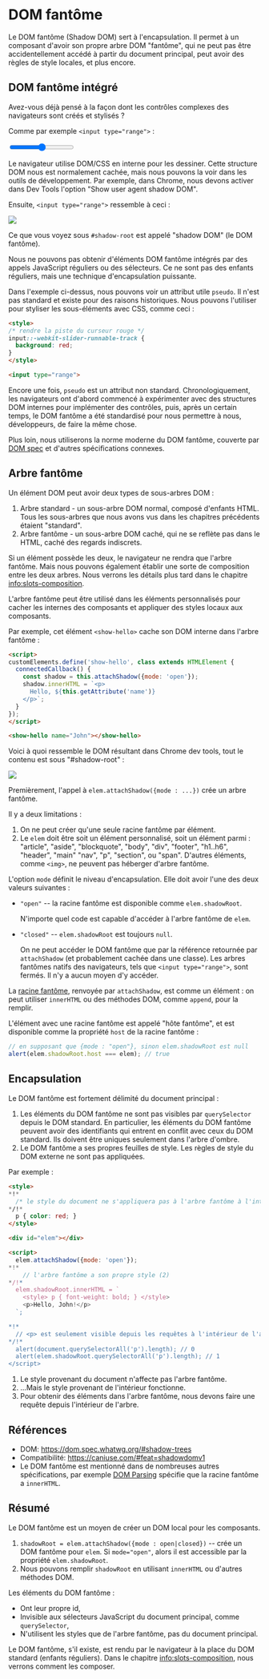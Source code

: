 # DOM fantôme

Le DOM fantôme (Shadow DOM) sert à l'encapsulation. Il permet à un composant d'avoir son propre arbre DOM "fantôme", qui ne peut pas être accidentellement accédé à partir du document principal, peut avoir des règles de style locales, et plus encore.

## DOM fantôme intégré

Avez-vous déjà pensé à la façon dont les contrôles complexes des navigateurs sont créés et stylisés ?

Comme par exemple `<input type="range">` :

<p>
<input type="range">
</p>

Le navigateur utilise DOM/CSS en interne pour les dessiner. Cette structure DOM nous est normalement cachée, mais nous pouvons la voir dans les outils de développement. Par exemple, dans Chrome, nous devons activer dans Dev Tools l'option "Show user agent shadow DOM".

Ensuite, `<input type="range">` ressemble à ceci :

![](shadow-dom-range.png)

Ce que vous voyez sous `#shadow-root` est appelé "shadow DOM" (le DOM fantôme).

Nous ne pouvons pas obtenir d'éléments DOM fantôme intégrés par des appels JavaScript réguliers ou des sélecteurs. Ce ne sont pas des enfants réguliers, mais une technique d'encapsulation puissante.

Dans l'exemple ci-dessus, nous pouvons voir un attribut utile `pseudo`. Il n'est pas standard et existe pour des raisons historiques. Nous pouvons l'utiliser pour styliser les sous-éléments avec CSS, comme ceci :

```html run autorun
<style>
/* rendre la piste du curseur rouge */
input::-webkit-slider-runnable-track {
  background: red;
}
</style>

<input type="range">
```

Encore une fois, `pseudo` est un attribut non standard. Chronologiquement, les navigateurs ont d'abord commencé à expérimenter avec des structures DOM internes pour implémenter des contrôles, puis, après un certain temps, le DOM fantôme a été standardisé pour nous permettre à nous, développeurs, de faire la même chose.

Plus loin, nous utiliserons la norme moderne du DOM fantôme, couverte par [DOM spec](https://dom.spec.whatwg.org/#shadow-trees) et d'autres spécifications connexes.

## Arbre fantôme

Un élément DOM peut avoir deux types de sous-arbres DOM :

1. Arbre standard - un sous-arbre DOM normal, composé d'enfants HTML. Tous les sous-arbres que nous avons vus dans les chapitres précédents étaient "standard".
2. Arbre fantôme - un sous-arbre DOM caché, qui ne se reflète pas dans le HTML, caché des regards indiscrets.

Si un élément possède les deux, le navigateur ne rendra que l'arbre fantôme. Mais nous pouvons également établir une sorte de composition entre les deux arbres. Nous verrons les détails plus tard dans le chapitre <info:slots-composition>.

L'arbre fantôme peut être utilisé dans les éléments personnalisés pour cacher les internes des composants et appliquer des styles locaux aux composants.

Par exemple, cet élément `<show-hello>` cache son DOM interne dans l'arbre fantôme :

```html run autorun height=60
<script>
customElements.define('show-hello', class extends HTMLElement {
  connectedCallback() {
    const shadow = this.attachShadow({mode: 'open'});
    shadow.innerHTML = `<p>
      Hello, ${this.getAttribute('name')}
    </p>`;
  } 
});
</script>

<show-hello name="John"></show-hello>
```

Voici à quoi ressemble le DOM résultant dans Chrome dev tools, tout le contenu est sous "#shadow-root" :

![](shadow-dom-say-hello.png)

Premièrement, l'appel à `elem.attachShadow({mode : ...})` crée un arbre fantôme.

Il y a deux limitations :
1. On ne peut créer qu'une seule racine fantôme par élément.
2. Le `elem` doit être soit un élément personnalisé, soit un élément parmi : "article", "aside", "blockquote", "body", "div", "footer", "h1..h6", "header", "main" "nav", "p", "section", ou "span". D'autres éléments, comme `<img>`, ne peuvent pas héberger d'arbre fantôme.

L'option `mode` définit le niveau d'encapsulation. Elle doit avoir l'une des deux valeurs suivantes :
- `"open"` -- la racine fantôme est disponible comme `elem.shadowRoot`.

    N'importe quel code est capable d'accéder à l'arbre fantôme de `elem`.  
- `"closed"` -- `elem.shadowRoot` est toujours `null`.

    On ne peut accéder le DOM fantôme que par la référence retournée par `attachShadow` (et probablement cachée dans une classe). Les arbres fantômes natifs des navigateurs, tels que `<input type="range">`, sont fermés. Il n'y a aucun moyen d'y accéder.

La [racine fantôme](https://dom.spec.whatwg.org/#shadowroot), renvoyée par `attachShadow`, est comme un élément : on peut utiliser `innerHTML` ou des méthodes DOM, comme `append`, pour la remplir.

L'élément avec une racine fantôme est appelé "hôte fantôme", et est disponible comme la propriété `host` de la racine fantôme :

```js
// en supposant que {mode : "open"}, sinon elem.shadowRoot est null
alert(elem.shadowRoot.host === elem); // true
```

## Encapsulation

Le DOM fantôme est fortement délimité du document principal :

1. Les éléments du DOM fantôme ne sont pas visibles par `querySelector` depuis le DOM standard. En particulier, les éléments du DOM fantôme peuvent avoir des identifiants qui entrent en conflit avec ceux du DOM standard. Ils doivent être uniques seulement dans l'arbre d'ombre.
2. Le DOM fantôme a ses propres feuilles de style. Les règles de style du DOM externe ne sont pas appliquées.

Par exemple :

```html run untrusted height=40
<style>
*!*
  /* le style du document ne s'appliquera pas à l'arbre fantôme à l'intérieur de #elem (1) */
*/!*
  p { color: red; }
</style>

<div id="elem"></div>

<script>
  elem.attachShadow({mode: 'open'});
*!*
    // l'arbre fantôme a son propre style (2)
*/!*
  elem.shadowRoot.innerHTML = `
    <style> p { font-weight: bold; } </style>
    <p>Hello, John!</p>
  `;

*!*
  // <p> est seulement visible depuis les requêtes à l'intérieur de l'arbre fantôme. (3)
*/!*
  alert(document.querySelectorAll('p').length); // 0
  alert(elem.shadowRoot.querySelectorAll('p').length); // 1
</script> 
```

1. Le style provenant du document n'affecte pas l'arbre fantôme.
2. ...Mais le style provenant de l'intérieur fonctionne.
3. Pour obtenir des éléments dans l'arbre fantôme, nous devons faire une requête depuis l'intérieur de l'arbre.

## Références

- DOM: <https://dom.spec.whatwg.org/#shadow-trees>
- Compatibilité: <https://caniuse.com/#feat=shadowdomv1>
- Le DOM fantôme est mentionné dans de nombreuses autres spécifications, par exemple [DOM Parsing](https://w3c.github.io/DOM-Parsing/#the-innerhtml-mixin) spécifie que la racine fantôme a `innerHTML`.

## Résumé

Le DOM fantôme est un moyen de créer un DOM local pour les composants.

1. `shadowRoot = elem.attachShadow({mode : open|closed})` -- crée un DOM fantôme pour `elem`. Si `mode="open"`, alors il est accessible par la propriété `elem.shadowRoot`.
2. Nous pouvons remplir `shadowRoot` en utilisant `innerHTML` ou d'autres méthodes DOM.

Les éléments du DOM fantôme :
- Ont leur propre id,
- Invisible aux sélecteurs JavaScript du document principal, comme `querySelector`,
- N'utilisent les styles que de l'arbre fantôme, pas du document principal.

Le DOM fantôme, s'il existe, est rendu par le navigateur à la place du DOM standard (enfants réguliers). Dans le chapitre <info:slots-composition>, nous verrons comment les composer.
